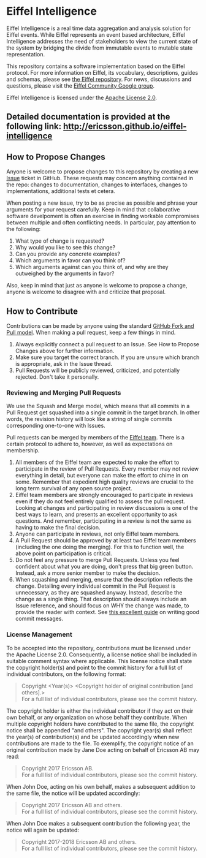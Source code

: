 <!---
   Copyright 2017 Ericsson AB.
   For a full list of individual contributors, please see the commit history.

   Licensed under the Apache License, Version 2.0 (the "License");
   you may not use this file except in compliance with the License.
   You may obtain a copy of the License at

       http://www.apache.org/licenses/LICENSE-2.0

   Unless required by applicable law or agreed to in writing, software
   distributed under the License is distributed on an "AS IS" BASIS,
   WITHOUT WARRANTIES OR CONDITIONS OF ANY KIND, either express or implied.
   See the License for the specific language governing permissions and
   limitations under the License.
--->

# Eiffel Intelligence
Eiffel Intelligence is a real time data aggregation and analysis solution for Eiffel events. While Eiffel represents an event based architecture, Eiffel Intelligence addresses the need of stakeholders to view the current state of the system by bridging the divide from immutable events to mutable state representation.

This repository contains a software implementation based on the Eiffel protocol. For more information on Eiffel, its vocabulary, descriptions, guides and schemas, please see [the Eiffel repository](https://github.com/Ericsson/eiffel). For news, discussions and questions, please visit the [Eiffel Community Google group](https://groups.google.com/forum/#!forum/eiffel-community).

Eiffel Intelligence is licensed under the [Apache License 2.0](./LICENSE).

## Detailed documentation is provided at the following link: http://ericsson.github.io/eiffel-intelligence

## How to Propose Changes

Anyone is welcome to propose changes to this repository by creating a new [Issue](https://github.com/Ericsson/eiffel-intelligence/issues) ticket in GitHub. These requests may concern anything contained in the repo: changes to documentation, changes to interfaces, changes to implementations, additional tests et cetera.

When posting a new issue, try to be as precise as possible and phrase your arguments for your request carefully. Keep in mind that collaborative software develpoment is often an exercise in finding workable compromises between multiple and often conflicting needs. In particular, pay attention to the following:
1. What type of change is requested?
1. Why would you like to see this change?
1. Can you provide any concrete examples?
1. Which arguments in favor can you think of?
1. Which arguments against can you think of, and why are they outweighed by the arguments in favor?

Also, keep in mind that just as anyone is welcome to propose a change, anyone is welcome to disagree with and criticize that proposal.

## How to Contribute
Contributions can be made by anyone using the standard [GitHub Fork and Pull model](https://help.github.com/articles/about-pull-requests). When making a pull request, keep a few things in mind.
1. Always explicitly connect a pull request to an Issue. See How to Propose Changes above for further information.
1. Make sure you target the correct branch. If you are unsure which branch is appropriate, ask in the Issue thread.
1. Pull Requests will be publicly reviewed, criticized, and potentially rejected. Don't take it personally.

### Reviewing and Merging Pull Requests
We use the Squash and Merge model, which means that all commits in a Pull Request get squashed into a single commit in the target branch. In other words, the revision history will look like a string of single commits corresponding one-to-one with Issues.

Pull requests can be merged by members of the [Eiffel team](https://github.com/orgs/Ericsson/teams/eiffel). There is a certain protocol to adhere to, however, as well as expectations on membership.
1. All members of the Eiffel team are expected to make the effort to participate in the review of Pull Requests. Every member may not review everything in detail, but everyone can make the effort to chime in on some. Remember that expedient high quality reviews are crucial to the long term survival of any open source project.
1. Eiffel team members are strongly encouraged to participate in reviews even if they do not feel entirely qualified to assess the pull request. Looking at changes and participating in review discussions is one of the best ways to learn, and presents an excellent opportunity to ask questions. And remember, participating in a review is not the same as having to make the final decision.
1. Anyone can participate in reviews, not only Eiffel team members.
1. A Pull Request should be approved by at least two Eiffel team members (including the one doing the merging). For this to function well, the above point on participation is critical.
1. Do not feel any pressure to merge Pull Requests. Unless you feel confident about what you are doing, don't press that big green button. Instead, ask a more senior member to make the decision.
1. When squashing and merging, ensure that the description reflects the change. Detailing every individual commit in the Pull Request is unnecessary, as they are squashed anyway. Instead, describe the change as a single thing. That description should always include an Issue reference, and should focus on WHY the change was made, to provide the reader with context. See [this excellent guide](https://chris.beams.io/posts/git-commit) on writing good commit messages.

### License Management
To be accepted into the repository, contributions must be licensed under the Apache License 2.0. Consequently, a license notice shall be included in suitable comment syntax where applicable. This license notice shall state the copyright holder(s) and point to the commit history for a full list of individual contributors, on the following format:

> Copyright <Year(s)> <Copyright holder of original contribution [and others].>  
> For a full list of individual contributors, please see the commit history.

The copyright holder is either the individual contributor if they act on their own behalf, or any organization on whose behalf they contribute. When multiple copyright holders have contributed to the same file, the copyright notice shall be appended "and others". The copyright year(s) shall reflect the year(s) of contribution(s) and be updated accordingly when new contributions are made to the file. To exemplify, the copyright notice of an original contribution made by Jane Doe acting on behalf of Ericsson AB may read:

> Copyright 2017 Ericsson AB.  
> For a full list of individual contributors, please see the commit history.

When John Doe, acting on his own behalf, makes a subsequent addition to the same file, the notice will be updated accordingly:

> Copyright 2017 Ericsson AB and others.  
> For a full list of individual contributors, please see the commit history.

When John Doe makes a subsequent contribution the following year, the notice will again be updated:

> Copyright 2017-2018 Ericsson AB and others.  
> For a full list of individual contributors, please see the commit history.

